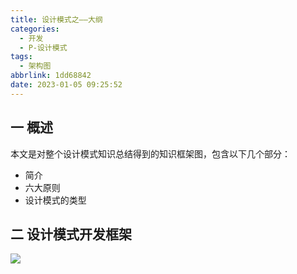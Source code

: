 ```yaml
---
title: 设计模式之——大纲
categories:
  - 开发
  - P-设计模式
tags:
  - 架构图
abbrlink: 1dd68842
date: 2023-01-05 09:25:52
---
```

## 一 概述

本文是对整个设计模式知识总结得到的知识框架图，包含以下几个部分：

* 简介
* 六大原则
* 设计模式的类型

<!--more-->

## 二 设计模式开发框架
![][1]


[1]:https://jsd.onmicrosoft.cn/gh/PGzxc/CDN/blog-image/design-model-all-xmind-summary.png